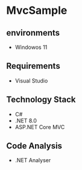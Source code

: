 # MvcSample

## environments

- Windowos 11

## Requirements

- Visual Studio

## Technology Stack

- C#
- .NET 8.0
- ASP.NET Core MVC

## Code Analysis

- .NET Analyser
